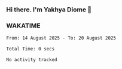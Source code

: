 ### Hi there. I'm Yakhya Diome 👋

### WAKATIME
<!--START_SECTION:waka-->

```txt
From: 14 August 2025 - To: 20 August 2025

Total Time: 0 secs

No activity tracked
```

<!--END_SECTION:waka-->
